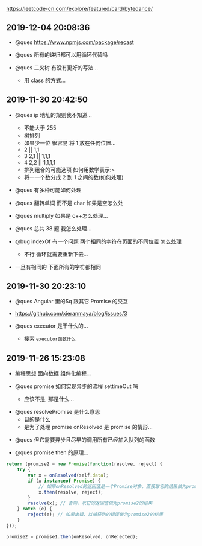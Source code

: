 https://leetcode-cn.com/explore/featured/card/bytedance/

## 2019-12-04 20:08:36

-   @ques https://www.npmjs.com/package/recast

-   @ques 所有的递归都可以用循环代替吗

-   @ques 二叉树 有没有更好的写法...
    -   用 class 的方式...

## 2019-11-30 20:42:50

-   @ques ip 地址的规则我不知道...

    -   不能大于 255
    -   树排列
    -   如果少一位 很容易 将 1 放在任何位置...
    -   2 || 1,1
    -   3 2,1 || 1,1,1
    -   4 2,2 || 1,1,1,1
    -   排列组合的可能选项 如何用数学表示:>
    -   将一一个数分成 2 到 1 之间的数(如何处理)

-   @ques 有多种可能如何处理

-   @ques 翻转单词 而不是 char 如果是空怎么处

-   @ques multiply 如果是 c++怎么处理...

-   @ques 总共 38 题 我怎么处理...

-   @bug indexOf 有一个问题 两个相同的字符在页面的不同位置 怎么处理

    -   不行 循环就需要重新下去...

-   一旦有相同的 下面所有的字符都相同

## 2019-11-30 20:23:10

-   @ques Angular 里的\$q 跟其它 Promise 的交互

-   https://github.com/xieranmaya/blog/issues/3

-   @ques executor 是干什么的...
    -   搜索 `executor函数什么`

## 2019-11-26 15:23:08

-   编程思想 面向数据 组件化编程...

-   @ques promise 如何实现异步的流程 settimeOut 吗
    -   应该不是, 那是什么...

*   @ques resolvePromise 是什么意思
    -   目的是什么
    -   是为了处理 promise onResolved 是 promise 的情形...

-   @ques 但它需要异步且尽早的调用所有已经加入队列的函数

*   @ques promise then 的原理...

```ts
return (promise2 = new Promise(function(resolve, reject) {
    try {
        var x = onResolved(self.data);
        if (x instanceof Promise) {
            // 如果onResolved的返回值是一个Promise对象，直接取它的结果做为promise2的结果
            x.then(resolve, reject);
        }
        resolve(x); // 否则，以它的返回值做为promise2的结果
    } catch (e) {
        reject(e); // 如果出错，以捕获到的错误做为promise2的结果
    }
}));

promise2 = promise1.then(onResolved, onRejected);
```
